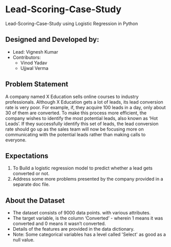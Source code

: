 # Lead-Scoring-Case-Study

Lead-Scoring-Case-Study using Logistic Regression in Python

## Designed and Developed by:

- Lead: Vignesh Kumar
- Contributors: 
  - Vinod Yadav
  - Ujjwal Verma

## Problem Statement

A company named X Education sells online courses to industry professionals. Although X Education gets a lot of leads, its lead conversion rate is very poor. For example, if, they acquire 100 leads in a day, only about 30 of them are converted. To make this process more efficient, the company wishes to identify the most potential leads, also known as ‘Hot Leads’. If they successfully identify this set of leads, the lead conversion rate should go up as the sales team will now be focusing more on communicating with the potential leads rather than making calls to everyone.

## **Expectations**

1. To Build a logistic regression model to predict whether a lead gets converted or not.
2. Address some more problems presented by the company provided in a separate doc file.

## **About the Dataset**

- The dataset consists of 9000 data points. with various attributes.
- The target variable, is the column ‘Converted’ - wherein 1 means it was converted and 0 means it wasn’t converted. 
- Details of the features are provided in the data dictionary. 
- Note: Some categorical variables has a level called 'Select' as good as a null value.
